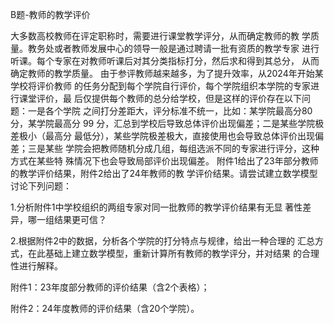 B题-教师的教学评价 

大多数高校教师在评定职称时，需要进行课堂教学评分，从而确定教师的教 学质量。教务处或者教师发展中心的领导一般是通过聘请一批有资质的教学专家 进行听课。每个专家在对教师听课后对其分类指标打分，然后求和得到其总分， 从而确定教师的教学质量。 由于参评教师越来越多，为了提升效率，从2024年开始某学校将评价教师 的任务分配到每个学院自行评价，每个学院组织本学院的专家进行课堂评价，最 后仅提供每个教师的总分给学校，但是这样的评价存在以下问题：一是各个学院 之间打分差距大，评分标准不统一，比如：某学院最高分80分，某学院最高分 99 分，汇总到学校后导致总体评价出现偏差；二是某些学院极差极小（最高分 最低分），某些学院极差极大，直接使用也会导致总体评价出现偏差；三是某些 学院会把教师随机分成几组，每组选派不同的专家进行评分，这种方式在某些特 殊情况下也会导致局部评价出现偏差。 附件1给出了23年部分教师的教学评价结果，附件2给出了24年教师的教 学评价结果。请尝试建立数学模型讨论下列问题： 

1.分析附件1中学校组织的两组专家对同一批教师的教学评价结果有无显 著性差异，哪一组结果更可信？

 2.根据附件2中的数据，分析各个学院的打分特点与规律，给出一种合理的 汇总方式，在此基础上建立数学模型，重新计算所有教师的教学评分，并对结果 的合理性进行解释。 



附件1：23年度部分教师的评价结果（含2个表格）； 

附件2：24年度教师的评价结果（含20个学院）。
